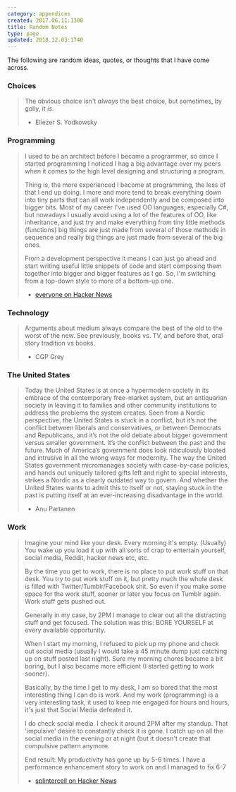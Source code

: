 ```yaml
---
category: appendices
created: 2017.06.11:1300
title: Random Notes
type: page
updated: 2018.12.03:1740
---
```


The following are random ideas, quotes, or thoughts that I have come across.

### Choices

> The obvious choice isn't *always* the best choice, but sometimes, by golly, it *is*.
>
> - Eliezer S. Yodkowsky

### Programming

> I used to be an architect before I became a programmer, so since I started programming I noticed I hag a big advantage over my peers when it comes to the high level designing and structuring a program.
> 
> Thing is, the more experienced I become at programming, the less of that I end up doing. I more and more tend to break everything down into tiny parts that can all work independently and be composed into bigger bits. Most of my career I've used OO languages, especially C#, but nowadays I usually avoid using a lot of the features of OO, like inheritance, and just try and make everything from tiny little methods (functions) big things are just made from several of those methods in sequence and really big things are just made from several of the big ones.
> 
> From a development perspective it means I can just go ahead and start writing useful little snippets of code and start composing them together into bigger and bigger features as I go. So, I'm switching from a top-down style to more of a bottom-up one.
> 
> - [everyone on Hacker News](https://news.ycombinator.com/item?id=14827848)

### Technology

> Arguments about medium always compare the best of the old to the worst of the new. See previously, books vs. TV, and before that, oral story tradition vs books.
>
> - CGP Grey

### The United States

> Today the United States is at once a hypermodern society in its embrace of the contemporary free-market system, but an antiquarian society in leaving it to families and other community institutions to address the problems the system creates. Seen from a Nordic perspective, the United States is stuck in a conflict, but it’s not the conflict between liberals and conservatives, or between Democrats and Republicans, and it’s not the old debate about bigger government versus smaller government. It’s the conflict between the past and the future. Much of America’s government does look ridiculously bloated and intrusive in all the wrong ways for modernity. The way the United States government micromanages society with case-by-case policies, and hands out uniquely tailored gifts left and right to special interests, strikes a Nordic as a clearly outdated way to govern. And whether the United States wants to admit this to itself or not, staying stuck in the past is putting itself at an ever-increasing disadvantage in the world.
> 
> - Anu Partanen

### Work

> Imagine your mind like your desk. Every morning it's empty. (Usually) You wake up you load it up with all sorts of crap to entertain yourself, social media, Reddit, hacker news etc, etc.
> 
> By the time you get to work, there is no place to put work stuff on that desk. You try to put work stuff on it, but pretty much the whole desk is filled with Twitter/Tumblr/Facebook shit. So even if you make some space for the work stuff, sooner or later you focus on Tumblr again. Work stuff gets pushed out.
> 
> Generally in my case, by 2PM I manage to clear out all the distracting stuff and get focused. The solution was this: BORE YOURSELF at every available opportunity.
> 
> When I start my morning, I refused to pick up my phone and check out social media (usually I would take a 45 minute dump just catching up on stuff posted last night). Sure my morning chores became a bit boring, but I also became more efficient (I started getting to work sooner).
> 
> Basically, by the time I get to my desk, I am so bored that the most interesting thing I can do is work. And my work (programming) is a very interesting task, it used to keep me engaged for hours and hours, it's just that Social Media defeated it.
> 
> I do check social media. I check it around 2PM after my standup. That 'impulsive' desire to constantly check it is gone. I catch up on all the social media in the evening or at night (but it doesn't create that compulsive pattern anymore.
> 
> End result: My productivity has gone up by 5-6 times. I have a performance enhancement story to work on and I managed to fix 6-7
> 
> - [splintercell on Hacker News](https://news.ycombinator.com/item?id=13718024)
